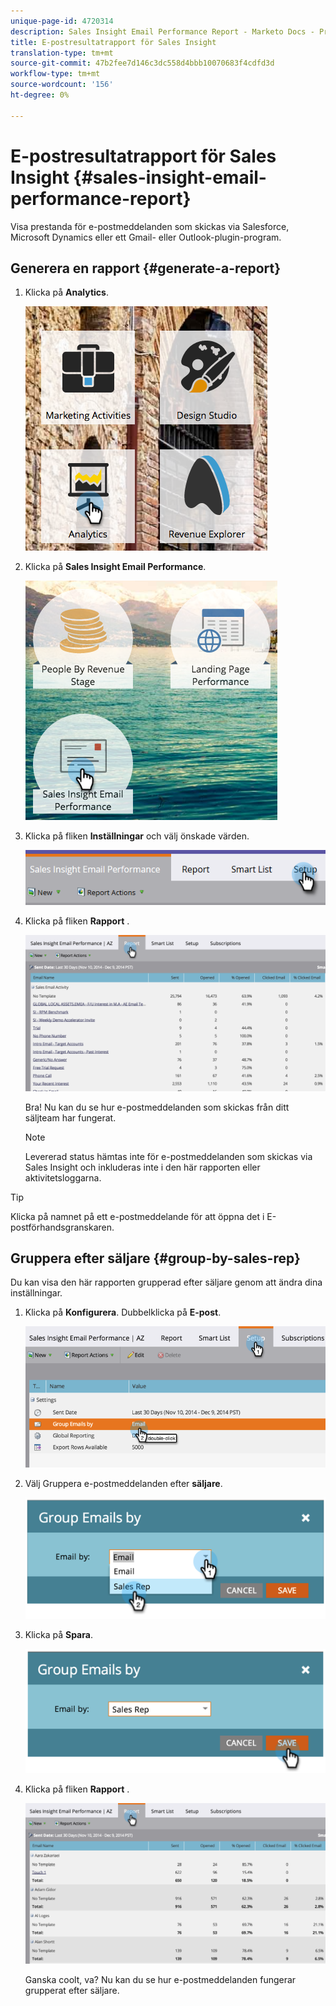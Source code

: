 ```yaml
---
unique-page-id: 4720314
description: Sales Insight Email Performance Report - Marketo Docs - Produktdokumentation
title: E-postresultatrapport för Sales Insight
translation-type: tm+mt
source-git-commit: 47b2fee7d146c3dc558d4bbb10070683f4cdfd3d
workflow-type: tm+mt
source-wordcount: '156'
ht-degree: 0%

---
```



# E-postresultatrapport för Sales Insight {#sales-insight-email-performance-report}

Visa prestanda för e-postmeddelanden som skickas via Salesforce, Microsoft Dynamics eller ett Gmail- eller Outlook-plugin-program.

## Generera en rapport {#generate-a-report}

1. Klicka på **Analytics**.

   ![](assets/mainnav-analyticshand-small.png)

1. Klicka på **Sales Insight Email Performance**.

   ![](assets/analytics-salesemailreporthand.png)

1. Klicka på fliken **Inställningar** och välj önskade värden.

   ![](assets/three.png)

1. Klicka på fliken **Rapport** .

   ![](assets/image2014-12-9-12-3a5-3a35.png)

   Bra! Nu kan du se hur e-postmeddelanden som skickas från ditt säljteam har fungerat.

   >[!NOTE]
   >
   >Levererad status hämtas inte för e-postmeddelanden som skickas via Sales Insight och inkluderas inte i den här rapporten eller aktivitetsloggarna.

>[!TIP]
>
>Klicka på namnet på ett e-postmeddelande för att öppna det i E-postförhandsgranskaren.

## Gruppera efter säljare {#group-by-sales-rep}

Du kan visa den här rapporten grupperad efter säljare genom att ändra dina inställningar.

1. Klicka på **Konfigurera**. Dubbelklicka på **E-post**.

   ![](assets/image2014-12-9-12-3a12-3a19.png)

1. Välj Gruppera e-postmeddelanden efter **säljare**.

   ![](assets/image2014-12-9-12-3a16-3a42.png)

1. Klicka på **Spara**.

   ![](assets/image2014-12-9-12-3a17-3a39.png)

1. Klicka på fliken **Rapport** .

   ![](assets/image2014-12-9-12-3a19-3a7.png)

   Ganska coolt, va? Nu kan du se hur e-postmeddelanden fungerar grupperat efter säljare.

